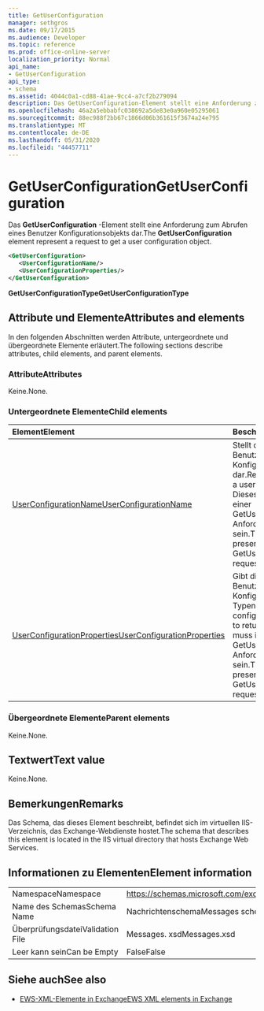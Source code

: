 ```yaml
---
title: GetUserConfiguration
manager: sethgros
ms.date: 09/17/2015
ms.audience: Developer
ms.topic: reference
ms.prod: office-online-server
localization_priority: Normal
api_name:
- GetUserConfiguration
api_type:
- schema
ms.assetid: 4044c0a1-cd88-41ae-9cc4-a7cf2b279094
description: Das GetUserConfiguration-Element stellt eine Anforderung zum Abrufen eines Benutzer Konfigurationsobjekts dar.
ms.openlocfilehash: 46a2a5ebbabfc038692a5de83e0a960e05295061
ms.sourcegitcommit: 88ec988f2bb67c1866d06b361615f3674a24e795
ms.translationtype: MT
ms.contentlocale: de-DE
ms.lasthandoff: 05/31/2020
ms.locfileid: "44457711"
---
```

# <a name="getuserconfiguration"></a><span data-ttu-id="52878-103">GetUserConfiguration</span><span class="sxs-lookup"><span data-stu-id="52878-103">GetUserConfiguration</span></span>

<span data-ttu-id="52878-104">Das **GetUserConfiguration** -Element stellt eine Anforderung zum Abrufen eines Benutzer Konfigurationsobjekts dar.</span><span class="sxs-lookup"><span data-stu-id="52878-104">The **GetUserConfiguration** element represent a request to get a user configuration object.</span></span> 
  
```XML
<GetUserConfiguration>
   <UserConfigurationName/>
   <UserConfigurationProperties/>
</GetUserConfiguration>
```

 <span data-ttu-id="52878-105">**GetUserConfigurationType**</span><span class="sxs-lookup"><span data-stu-id="52878-105">**GetUserConfigurationType**</span></span>
## <a name="attributes-and-elements"></a><span data-ttu-id="52878-106">Attribute und Elemente</span><span class="sxs-lookup"><span data-stu-id="52878-106">Attributes and elements</span></span>

<span data-ttu-id="52878-107">In den folgenden Abschnitten werden Attribute, untergeordnete und übergeordnete Elemente erläutert.</span><span class="sxs-lookup"><span data-stu-id="52878-107">The following sections describe attributes, child elements, and parent elements.</span></span>
  
### <a name="attributes"></a><span data-ttu-id="52878-108">Attribute</span><span class="sxs-lookup"><span data-stu-id="52878-108">Attributes</span></span>

<span data-ttu-id="52878-109">Keine.</span><span class="sxs-lookup"><span data-stu-id="52878-109">None.</span></span>
  
### <a name="child-elements"></a><span data-ttu-id="52878-110">Untergeordnete Elemente</span><span class="sxs-lookup"><span data-stu-id="52878-110">Child elements</span></span>

|<span data-ttu-id="52878-111">**Element**</span><span class="sxs-lookup"><span data-stu-id="52878-111">**Element**</span></span>|<span data-ttu-id="52878-112">**Beschreibung**</span><span class="sxs-lookup"><span data-stu-id="52878-112">**Description**</span></span>|
|:-----|:-----|
|[<span data-ttu-id="52878-113">UserConfigurationName</span><span class="sxs-lookup"><span data-stu-id="52878-113">UserConfigurationName</span></span>](userconfigurationname.md) <br/> |<span data-ttu-id="52878-114">Stellt den Namen eines Benutzer Konfigurationsobjekts dar.</span><span class="sxs-lookup"><span data-stu-id="52878-114">Represents the name of a user configuration object.</span></span> <span data-ttu-id="52878-115">Dieses Element muss in einer GetUserConfiguration-Anforderung vorhanden sein.</span><span class="sxs-lookup"><span data-stu-id="52878-115">This element must be present in a GetUserConfiguration request.</span></span>  <br/> |
|[<span data-ttu-id="52878-116">UserConfigurationProperties</span><span class="sxs-lookup"><span data-stu-id="52878-116">UserConfigurationProperties</span></span>](userconfigurationproperties.md) <br/> |<span data-ttu-id="52878-117">Gibt die zurückzugebenden Benutzer Konfigurationseigenschaften Typen an.</span><span class="sxs-lookup"><span data-stu-id="52878-117">Specifies the user configuration property types to return.</span></span> <span data-ttu-id="52878-118">Dieses Element muss in einer GetUserConfiguration-Anforderung vorhanden sein.</span><span class="sxs-lookup"><span data-stu-id="52878-118">This element must be present in a GetUserConfiguration request.</span></span>  <br/> |
   
### <a name="parent-elements"></a><span data-ttu-id="52878-119">Übergeordnete Elemente</span><span class="sxs-lookup"><span data-stu-id="52878-119">Parent elements</span></span>

<span data-ttu-id="52878-120">Keine.</span><span class="sxs-lookup"><span data-stu-id="52878-120">None.</span></span>
  
## <a name="text-value"></a><span data-ttu-id="52878-121">Textwert</span><span class="sxs-lookup"><span data-stu-id="52878-121">Text value</span></span>

<span data-ttu-id="52878-122">Keine.</span><span class="sxs-lookup"><span data-stu-id="52878-122">None.</span></span>
  
## <a name="remarks"></a><span data-ttu-id="52878-123">Bemerkungen</span><span class="sxs-lookup"><span data-stu-id="52878-123">Remarks</span></span>

<span data-ttu-id="52878-124">Das Schema, das dieses Element beschreibt, befindet sich im virtuellen IIS-Verzeichnis, das Exchange-Webdienste hostet.</span><span class="sxs-lookup"><span data-stu-id="52878-124">The schema that describes this element is located in the IIS virtual directory that hosts Exchange Web Services.</span></span>
  
## <a name="element-information"></a><span data-ttu-id="52878-125">Informationen zu Elementen</span><span class="sxs-lookup"><span data-stu-id="52878-125">Element information</span></span>

|||
|:-----|:-----|
|<span data-ttu-id="52878-126">Namespace</span><span class="sxs-lookup"><span data-stu-id="52878-126">Namespace</span></span>  <br/> |https://schemas.microsoft.com/exchange/services/2006/messages  <br/> |
|<span data-ttu-id="52878-127">Name des Schemas</span><span class="sxs-lookup"><span data-stu-id="52878-127">Schema Name</span></span>  <br/> |<span data-ttu-id="52878-128">Nachrichtenschema</span><span class="sxs-lookup"><span data-stu-id="52878-128">Messages schema</span></span>  <br/> |
|<span data-ttu-id="52878-129">Überprüfungsdatei</span><span class="sxs-lookup"><span data-stu-id="52878-129">Validation File</span></span>  <br/> |<span data-ttu-id="52878-130">Messages. xsd</span><span class="sxs-lookup"><span data-stu-id="52878-130">Messages.xsd</span></span>  <br/> |
|<span data-ttu-id="52878-131">Leer kann sein</span><span class="sxs-lookup"><span data-stu-id="52878-131">Can be Empty</span></span>  <br/> |<span data-ttu-id="52878-132">False</span><span class="sxs-lookup"><span data-stu-id="52878-132">False</span></span>  <br/> |
   
## <a name="see-also"></a><span data-ttu-id="52878-133">Siehe auch</span><span class="sxs-lookup"><span data-stu-id="52878-133">See also</span></span>



- [<span data-ttu-id="52878-134">EWS-XML-Elemente in Exchange</span><span class="sxs-lookup"><span data-stu-id="52878-134">EWS XML elements in Exchange</span></span>](ews-xml-elements-in-exchange.md)

